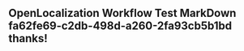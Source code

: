 <properties
ms.topic="hero-topic"
ms.test1="hero-topic"
ms.test2="test"/>


## OpenLocalization Workflow Test MarkDown fa62fe69-c2db-498d-a260-2fa93cb5b1bd thanks!



<!--HONumber=Jul16_HO3-->



